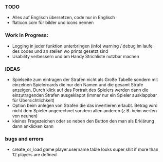 ### TODO

- Alles auf Englisch übersetzen, code nur in Englisch
- flaticon.com für bilder und icons nennen

### Work in Progress:

- Logging in jeder funktion unterbringen (info) warning / debug im laufe des codes und an stellen wo prints gesetzt sind
- Usability verbessern und am Handy Strichliste nutzbar machen

### IDEAS

- Spielseite zum eintragen der Strafen nicht als Große Tabelle sondern mit einzelnen Spielercards die nur den Namen und die gesamt Strafe anzeigen. Durch klick auf das Portrait des Spielers werden dann die einzutragenden Strafen ausgeklappt (immer nur ein Spieler ausklappbar für Übersichtlichkeit)
- Option beim anlegen von Strafen die das invertieren erlaubt. Betrag wird nicht dem Spieler angerechnet sondern allen anderen (z.B. beim werfen von neunen)
- kleines Fragezeichen oder so neben den Button den man als Erklärung dann anklicken kann

### bugs and errors
- create_or_load game player.username table looks super shit if more than 12 players are defined
